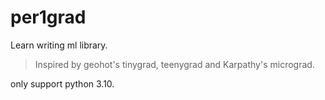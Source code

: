 # per1grad
Learn writing ml library.

> Inspired by geohot's tinygrad, teenygrad and Karpathy's micrograd.

only support python 3.10.